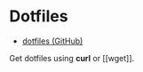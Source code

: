 # Dotfiles

- [dotfiles (GitHub)](https://github.com/lukejanicke/dotfiles)

Get dotfiles using **curl** or [[wget]].
